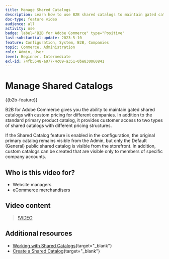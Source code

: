 ```yaml
---
title: Manage Shared Catalogs
description: Learn how to use B2B shared catalogs to maintain gated catalogs with custom pricing for different companies.
doc-type: feature video
audience: all
activity: use
badge: label="B2B for Adobe Commerce" type="Positive"
last-substantial-update: 2023-5-10
feature: Configuration, System, B2B, Companies
topic: Commerce, Administration
role: Admin, User
level: Beginner, Intermediate
exl-id: 74fb5548-a077-4c09-a351-0be830060841
---
```

# Manage Shared Catalogs

{{b2b-feature}}

B2B for Adobe Commerce gives you the ability to maintain gated shared catalogs with custom pricing for different companies. In addition to the standard primary product catalog, it provides customer access to two types of shared catalogs with different pricing structures.

If the Shared Catalog feature is enabled in the configuration, the original primary catalog remains visible from the Admin, but only the Default (General) public shared catalog is visible from the storefront. In addition, custom catalogs can be created that are visible only to members of specific company accounts.

## Who is this video for?

- Website managers
- eCommerce merchandisers

## Video content

>[!VIDEO](https://video.tv.adobe.com/v/344446?quality=12&learn=on)

## Additional resources

- [Working with Shared Catalogs](https://experienceleague.adobe.com/docs/commerce-admin/b2b/shared-catalogs/catalog-shared.html){target="_blank"}
- [Create a Shared Catalog](https://experienceleague.adobe.com/docs/commerce-admin/b2b/shared-catalogs/define/catalog-shared-create.html){target="_blank"}
